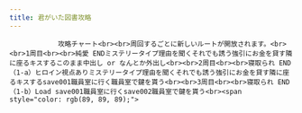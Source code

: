 ```yaml
---
title: 君がいた図書攻略
---
```


                攻略チャート<br><br>周回するごとに新しいルートが開放されます。<br><br>1周目<br><br>純愛 ENDミステリータイプ理由を聞くそれでも誘う強引にお金を貸す隣に座るキスするこのまま中出し or なんとか外出し<br><br>2周目<br><br>寝取られ END（1-a）ヒロイン視点ありミステリータイプ理由を聞くそれでも誘う強引にお金を貸す隣に座るキスするsave001職員室に行く職員室で鍵を貰う<br><br>3周目<br><br>寝取られ END（1-b）Load save001職員室に行くsave002職員室で鍵を貰う<br><span style="color: rgb(89, 89, 89);">
              
